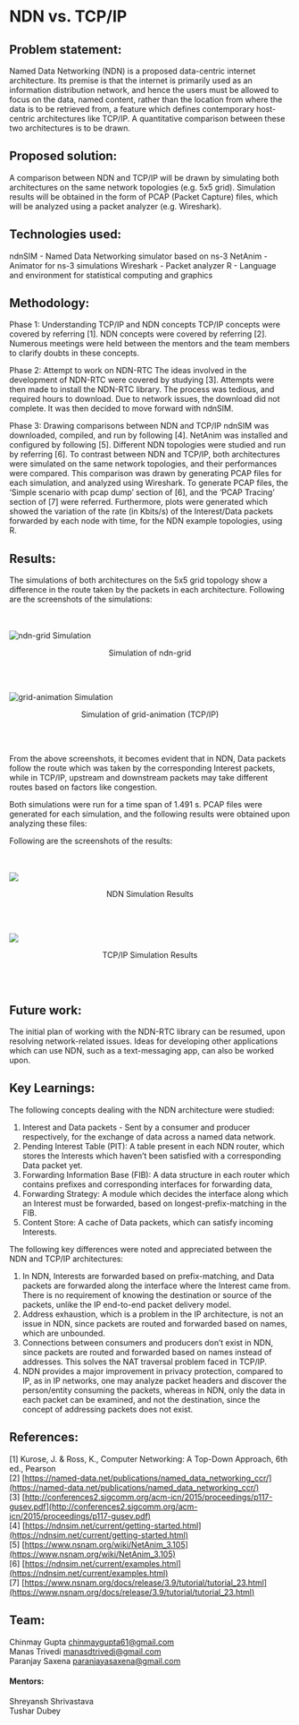 # NDN vs. TCP/IP

## Problem statement:
Named Data Networking (NDN) is a proposed data-centric internet architecture. Its premise is that the internet is primarily used as an information distribution network, and hence the users must be allowed to focus on the data, named content, rather than the location from where the data is to be retrieved from, a feature which defines contemporary host-centric architectures like TCP/IP. A quantitative comparison between these two architectures is to be drawn.

## Proposed solution:
A comparison between NDN and TCP/IP will be drawn by simulating both architectures on the same network topologies (e.g. 5x5 grid). Simulation results will be obtained in the form of PCAP (Packet Capture) files, which will be analyzed using a packet analyzer (e.g. Wireshark).

## Technologies used:
ndnSIM - Named Data Networking simulator based on ns-3
NetAnim - Animator for ns-3 simulations
Wireshark - Packet analyzer
R - Language and environment for statistical computing and graphics

## Methodology:
Phase 1: Understanding TCP/IP and NDN concepts
TCP/IP concepts were covered by referring [1]. NDN concepts were covered by referring [2]. Numerous meetings were held between the mentors and the team members to clarify doubts in these concepts.

Phase 2: Attempt to work on NDN-RTC
The ideas involved in the development of NDN-RTC were covered by studying [3]. Attempts were then made to install the NDN-RTC library. The process was tedious, and required hours to download. Due to network issues, the download did not complete. It was then decided to move forward with ndnSIM.

Phase 3: Drawing comparisons between NDN and TCP/IP
ndnSIM was downloaded, compiled, and run by following [4]. NetAnim was installed and configured by following [5]. Different NDN topologies were studied and run by referring [6]. To contrast between NDN and TCP/IP, both architectures were simulated on the same network topologies, and their performances were compared. This comparison was drawn by generating PCAP files for each simulation, and analyzed using Wireshark. To generate PCAP files, the ‘Simple scenario with pcap dump’ section of [6], and the ‘PCAP Tracing’ section of [7] were referred. Furthermore, plots were generated which showed the variation of the rate (in Kbits/s) of the Interest/Data packets forwarded by each node with time, for the NDN example topologies, using R.
## Results:
The simulations of both architectures on the 5x5 grid topology show a difference in the route taken by the packets in each architecture. Following are the screenshots of the simulations:  
<br><br>
  
![ndn-grid Simulation](https://github.com/manasdtrivedi/NDN-vs-TCP-IP/blob/master/Screenshots/NDN/ndn-grid%20simulation.png)
<p align="center">Simulation of ndn-grid</p>  
<br><br>
  
![grid-animation Simulation](https://github.com/manasdtrivedi/NDN-vs-TCP-IP/blob/master/Screenshots/TCP-IP/grid-animation%20simulation.png)
<p align="center">Simulation of grid-animation (TCP/IP)</p>  
<br><br>
  
From the above screenshots, it becomes evident that in NDN, Data packets follow the route which was taken by the corresponding Interest packets, while in TCP/IP, upstream and downstream packets may take different routes based on factors like congestion.

Both simulations were run for a time span of 1.491 s. PCAP files were generated for each simulation, and the following results were obtained upon analyzing these files:

Following are the screenshots of the results:  
<br><br>
  
![](https://github.com/manasdtrivedi/NDN-vs-TCP-IP/blob/master/Screenshots/NDN/ndn-grid%20Capture%20File%20Properties.png)
<p align="center">NDN Simulation Results</p>  
<br><br>
  
![](https://github.com/manasdtrivedi/NDN-vs-TCP-IP/blob/master/Screenshots/TCP-IP/grid-animation%20Capture%20File%20Properties%200-0.png)
<p align="center">TCP/IP Simulation Results</p>  
<br><br>

## Future work:
The initial plan of working with the NDN-RTC library can be resumed, upon resolving network-related issues. Ideas for developing other applications which can use NDN, such as a text-messaging app, can also be worked upon.

## Key Learnings:
The following concepts dealing with the NDN architecture were studied:
1. Interest and Data packets - Sent by a consumer and producer respectively, for the exchange of data across a named data network.
2. Pending Interest Table (PIT): A table present in each NDN router, which stores the Interests which haven’t been satisfied with a corresponding Data packet yet.
3. Forwarding Information Base (FIB): A data structure in each router which contains prefixes and corresponding interfaces for forwarding data,
4. Forwarding Strategy: A module which decides the interface along which an Interest must be forwarded, based on longest-prefix-matching in the FIB.
5. Content Store: A cache of Data packets, which can satisfy incoming Interests.

The following key differences were noted and appreciated between the NDN and TCP/IP architectures:
1. In NDN, Interests are forwarded based on prefix-matching, and Data packets are forwarded along the interface where the Interest came from. There is no requirement of knowing the destination or source of the packets, unlike the IP end-to-end packet delivery model.
2. Address exhaustion, which is a problem in the IP architecture, is not an issue in NDN, since packets are routed and forwarded based on names, which are unbounded.
3. Connections between consumers and producers don’t exist in NDN, since packets are routed and forwarded based on names instead of addresses. This solves the NAT traversal problem faced in TCP/IP.
4. NDN provides a major improvement in privacy protection, compared to IP, as in IP networks, one may analyze packet headers and discover the person/entity consuming the packets, whereas in NDN, only the data in each packet can be examined, and not the destination, since the concept of addressing packets does not exist.
  
## References:  
[1] Kurose, J. & Ross, K., Computer Networking: A Top-Down Approach, 6th ed., Pearson  
[2] [https://named-data.net/publications/named_data_networking_ccr/](https://named-data.net/publications/named_data_networking_ccr/)  
[3] [http://conferences2.sigcomm.org/acm-icn/2015/proceedings/p117-gusev.pdf](http://conferences2.sigcomm.org/acm-icn/2015/proceedings/p117-gusev.pdf)  
[4] [https://ndnsim.net/current/getting-started.html](https://ndnsim.net/current/getting-started.html)  
[5] [https://www.nsnam.org/wiki/NetAnim_3.105](https://www.nsnam.org/wiki/NetAnim_3.105)  
[6] [https://ndnsim.net/current/examples.html](https://ndnsim.net/current/examples.html)  
[7] [https://www.nsnam.org/docs/release/3.9/tutorial/tutorial_23.html](https://www.nsnam.org/docs/release/3.9/tutorial/tutorial_23.html)  
  
## Team:  
Chinmay Gupta      <chinmaygupta61@gmail.com>  
Manas Trivedi		   <manasdtrivedi@gmail.com>  
Paranjay Saxena	   <paranjayasaxena@gmail.com>  
  
#### Mentors:  
Shreyansh Shrivastava  
Tushar Dubey

